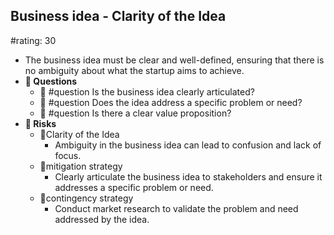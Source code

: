 ## Business idea - Clarity of the Idea
#rating: 30
- The business idea must be clear and well-defined, ensuring that there is no ambiguity about what the startup aims to achieve.
- **💭 Questions**
  - 💭 #question Is the business idea clearly articulated?
  - 💭 #question Does the idea address a specific problem or need?
  - 💭 #question Is there a clear value proposition?
- **🚨 Risks**
  - 🚨Clarity of the Idea
    - Ambiguity in the business idea can lead to confusion and lack of focus.
  - 🚨mitigation strategy
    - Clearly articulate the business idea to stakeholders and ensure it addresses a specific problem or need.
  - 🚨contingency strategy
    - Conduct market research to validate the problem and need addressed by the idea.


